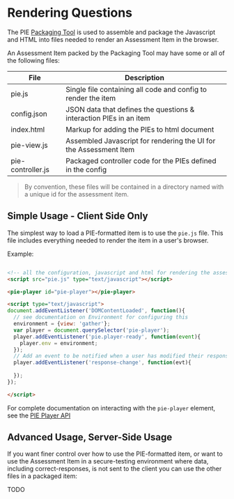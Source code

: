 # Rendering Questions

The PIE [Packaging Tool](packaging-questions.md) is used to assemble and package the Javascript and HTML into files needed to render an Assessment Item in the browser.

An Assessment Item packed by the Packaging Tool may have some or all of the following files:

| File              | Description                                                        |
|-------------------|--------------------------------------------------------------------|
| pie.js            | Single file containing all code and config to render the item      |
| config.json       | JSON data that defines the questions & interaction PIEs in an item |
| index.html        | Markup for adding the PIEs to html document                        |
| pie-view.js       | Assembled Javascript for rendering the UI for the Assessment Item  |
| pie-controller.js | Packaged controller code for the PIEs defined in the config        |


> By convention, these files will be contained in a directory named with a unique id for the assessment item.

## Simple Usage - Client Side Only

The simplest way to load a PIE-formatted item is to use the `pie.js` file. This file includes everything needed to render the item in a user's browser. 

Example:
```html

<!-- all the configuration, javascript and html for rendering the assessment item is bundled in pie-all.js -->
<script src="pie.js" type="text/javascript"></script>

<pie-player id="pie-player"></pie-player>

<script type="text/javascript">
document.addEventListener('DOMContentLoaded', function(){
  // see documentation on Environment for configuring this
  environment = {view: 'gather'};
  var player = document.querySelector('pie-player');
  player.addEventListener('pie.player-ready', function(event){
    player.env = environment;
  });
  // Add an event to be notified when a user has modified their response 
  player.addEventListener('response-change', function(evt){
    
  });
});

</script>

```

For complete documentation on interacting with the `pie-player` element, see the [PIE Player API](api/pie-player.md)


## Advanced Usage, Server-Side Usage

If you want finer control over how to use the PIE-formatted item, or want to use the Assessment Item in a secure-testing environment where data, including correct-responses, is not sent to the client you can use the other files in a packaged item:


TODO




